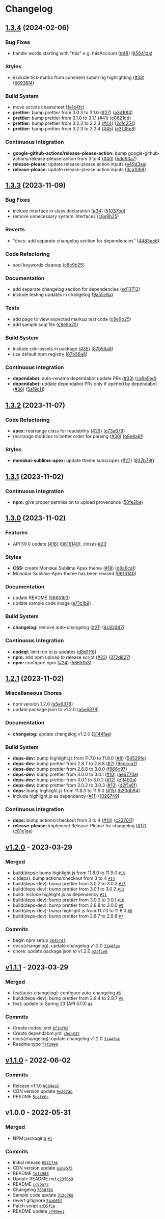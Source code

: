 # Changelog

## [1.3.4](https://github.com/highlightjs/highlightjs-apex/compare/v1.3.3...v1.3.4) (2024-02-06)


### Bug Fixes

* handle words starting with "this" e.g. thisAccount ([#48](https://github.com/highlightjs/highlightjs-apex/issues/48)) ([85641da](https://github.com/highlightjs/highlightjs-apex/commit/85641dadbcd734d27efbab5349ead12829075f08))


### Styles

* exclude tick-marks from comment substring highlighting ([#38](https://github.com/highlightjs/highlightjs-apex/issues/38)) ([66936f4](https://github.com/highlightjs/highlightjs-apex/commit/66936f48a856ac0fdf7dec092a6a93cbf42061c8))


### Build System

* move scripts cheatsheet ([1e1e4fc](https://github.com/highlightjs/highlightjs-apex/commit/1e1e4fcfbc8e82a6a81007573106b0b1838c7da9))
* **prettier:** bump prettier from 3.0.3 to 3.1.0 ([#37](https://github.com/highlightjs/highlightjs-apex/issues/37)) ([a3d10f4](https://github.com/highlightjs/highlightjs-apex/commit/a3d10f4d8e81c50a61c9fdbd4b49b37c9e06ba92))
* **prettier:** bump prettier from 3.1.0 to 3.1.1 ([#41](https://github.com/highlightjs/highlightjs-apex/issues/41)) ([c0621dd](https://github.com/highlightjs/highlightjs-apex/commit/c0621ddafced6db5f9e6e4d6da9c8e679797f9ed))
* **prettier:** bump prettier from 3.2.2 to 3.2.3 ([#44](https://github.com/highlightjs/highlightjs-apex/issues/44)) ([2cfc254](https://github.com/highlightjs/highlightjs-apex/commit/2cfc254ed609114d9731837fe131dbcea0f18ae8))
* **prettier:** bump prettier from 3.2.3 to 3.2.4 ([#45](https://github.com/highlightjs/highlightjs-apex/issues/45)) ([e3138e8](https://github.com/highlightjs/highlightjs-apex/commit/e3138e849ddab70a9fbd8938eca3c53dc2975d9c))


### Continuous Integration

* **google-github-actions/release-please-action:** bump google-github-actions/release-please-action from 3 to 4 ([#40](https://github.com/highlightjs/highlightjs-apex/issues/40)) ([bdd93a7](https://github.com/highlightjs/highlightjs-apex/commit/bdd93a7ace578733cc285893123a1b71e9d8aa2b))
* **release-please:** update release-please action inputs ([e49d3aa](https://github.com/highlightjs/highlightjs-apex/commit/e49d3aab5bb2beae41ea3d70a181844dc4217c89))
* **release-please:** update release-please action inputs ([3ca1068](https://github.com/highlightjs/highlightjs-apex/commit/3ca10687037926925c4e3c39c7069f53494134f9))

## [1.3.3](https://github.com/highlightjs/highlightjs-apex/compare/v1.3.2...v1.3.3) (2023-11-09)


### Bug Fixes

* include interface in class declaration ([#34](https://github.com/highlightjs/highlightjs-apex/issues/34)) ([51037bd](https://github.com/highlightjs/highlightjs-apex/commit/51037bd6589ceeb5d4e1887d3c6f0783f98206cb))
* remove unnecessary system interfaces ([c8e9b25](https://github.com/highlightjs/highlightjs-apex/commit/c8e9b25a438b3f1a8374b9dd07d44c13341ac624))


### Reverts

* "docs: add separate changelog section for dependencies" ([4483ee6](https://github.com/highlightjs/highlightjs-apex/commit/4483ee6a7b4d6df9a2354681c7304ec7726319b9))


### Code Refactoring

* soql keywords cleanup ([c8e9b25](https://github.com/highlightjs/highlightjs-apex/commit/c8e9b25a438b3f1a8374b9dd07d44c13341ac624))


### Documentation

* add separate changelog section for dependencies ([ed13712](https://github.com/highlightjs/highlightjs-apex/commit/ed1371245844e6ad14bb7345016e92ba0b5f9c68))
* include testing updates in changelog ([9a55c6a](https://github.com/highlightjs/highlightjs-apex/commit/9a55c6a3f8aa044776a51f6334467ca19597118a))


### Tests

* add page to view expected markup test code ([c8e9b25](https://github.com/highlightjs/highlightjs-apex/commit/c8e9b25a438b3f1a8374b9dd07d44c13341ac624))
* add sample soql file ([c8e9b25](https://github.com/highlightjs/highlightjs-apex/commit/c8e9b25a438b3f1a8374b9dd07d44c13341ac624))


### Build System

* include cdn-assets in package ([#35](https://github.com/highlightjs/highlightjs-apex/issues/35)) ([87b56a8](https://github.com/highlightjs/highlightjs-apex/commit/87b56a84b4fcb5e10f32ef798068a75760ca7ed5))
* use default npm registry ([87b56a8](https://github.com/highlightjs/highlightjs-apex/commit/87b56a84b4fcb5e10f32ef798068a75760ca7ed5))


### Continuous Integration

* **dependabot:** auto-rename dependabot update PRs ([#33](https://github.com/highlightjs/highlightjs-apex/issues/33)) ([ca9a5ed](https://github.com/highlightjs/highlightjs-apex/commit/ca9a5ed0e005919d3734ad55c9fda4a4106a240f))
* **dependabot:** update dependabot PRs only if opened by dependabot ([#36](https://github.com/highlightjs/highlightjs-apex/issues/36)) ([5a19c11](https://github.com/highlightjs/highlightjs-apex/commit/5a19c11376efc3e35e4134d85e1790c238d0b84f))

## [1.3.2](https://github.com/highlightjs/highlightjs-apex/compare/v1.3.1...v1.3.2) (2023-11-07)


### Code Refactoring

* **apex:** rearrange class for readability ([#29](https://github.com/highlightjs/highlightjs-apex/issues/29)) ([e73a679](https://github.com/highlightjs/highlightjs-apex/commit/e73a679f7b07b819978f49dba7c9cbb299058cdd))
* rearrange modules to better order for parsing ([#30](https://github.com/highlightjs/highlightjs-apex/issues/30)) ([b8e8a6f](https://github.com/highlightjs/highlightjs-apex/commit/b8e8a6f5700ab53107757fef6f510035cbbec0d5))


### Styles

* **monokai-sublime-apex:** update theme subscopes ([#27](https://github.com/highlightjs/highlightjs-apex/issues/27)) ([837b79f](https://github.com/highlightjs/highlightjs-apex/commit/837b79f5cd0ae7db19eaa0436c1884a31e56f95e))

## [1.3.1](https://github.com/highlightjs/highlightjs-apex/compare/v1.3.0...v1.3.1) (2023-11-02)


### Continuous Integration

* **npm:** give proper permission to upload provenance ([50fe2be](https://github.com/highlightjs/highlightjs-apex/commit/50fe2be288218c70aefe8d42c3b3750e40bbd8a1))

## [1.3.0](https://github.com/highlightjs/highlightjs-apex/compare/v1.2.1...v1.3.0) (2023-11-02)


### Features

* API 59.0 update ([#16](https://github.com/highlightjs/highlightjs-apex/issues/16)) ([0616140](https://github.com/highlightjs/highlightjs-apex/commit/061614019923e77b37927faa3943de98194099f9)), closes [#23](https://github.com/highlightjs/highlightjs-apex/issues/23)


### Styles

* **CSS:** create Monokai Sublime Apex theme ([#18](https://github.com/highlightjs/highlightjs-apex/issues/18)) ([d8a6ca1](https://github.com/highlightjs/highlightjs-apex/commit/d8a6ca196ea3c557fe8280a97001d5957dfbfa51))
* Monokai-Sublime-Apex theme has been revised ([0616140](https://github.com/highlightjs/highlightjs-apex/commit/061614019923e77b37927faa3943de98194099f9))


### Documentation

* update README ([56651b3](https://github.com/highlightjs/highlightjs-apex/commit/56651b3aeef2246b8cac89b5361b364fbfbd6be4))
* update sample code image ([e71c1b9](https://github.com/highlightjs/highlightjs-apex/commit/e71c1b95c36b500bbbf14e572fe6ae8a24eb5b56))


### Build System

* **changelog:** remove auto-changelog ([#21](https://github.com/highlightjs/highlightjs-apex/issues/21)) ([4c82447](https://github.com/highlightjs/highlightjs-apex/commit/4c82447cd030b3022157783573586ab22355467d))


### Continuous Integration

* **codeql:** limit run to js updates ([d8d11f8](https://github.com/highlightjs/highlightjs-apex/commit/d8d11f8c185a9b6253d279949c5506a044b75386))
* **npm:** add npm upload to release script ([#22](https://github.com/highlightjs/highlightjs-apex/issues/22)) ([372d827](https://github.com/highlightjs/highlightjs-apex/commit/372d827700ec50470f0aab1a530935aede88e944))
* **npm:** configure npm ([#24](https://github.com/highlightjs/highlightjs-apex/issues/24)) ([56651b3](https://github.com/highlightjs/highlightjs-apex/commit/56651b3aeef2246b8cac89b5361b364fbfbd6be4))

## [1.2.1](https://github.com/highlightjs/highlightjs-apex/compare/v1.2.0...v1.2.1) (2023-11-02)

### Miscellaneous Chores

- npm version 1.2.0 ([a5e6378](https://github.com/highlightjs/highlightjs-apex/commit/a5e637896f9065a3e9d33017ec4afe397da3a9ce))
- update package.json to v1.2.0 ([a5e6378](https://github.com/highlightjs/highlightjs-apex/commit/a5e637896f9065a3e9d33017ec4afe397da3a9ce))

### Documentation

- **changelog:** update changelog v1.2.0 ([3144fae](https://github.com/highlightjs/highlightjs-apex/commit/3144faef9f59a5a76ece758a32e9e9ad1c627064))

### Build System

- **deps-dev:** bump highlight.js from 11.7.0 to 11.8.0 ([#8](https://github.com/highlightjs/highlightjs-apex/issues/8)) ([54529fe](https://github.com/highlightjs/highlightjs-apex/commit/54529fef2bf5d388c57b1c30a8347554e5a0d7a9))
- **deps-dev:** bump prettier from 2.8.7 to 2.8.8 ([#7](https://github.com/highlightjs/highlightjs-apex/issues/7)) ([9edcca2](https://github.com/highlightjs/highlightjs-apex/commit/9edcca2f84ff243169b53c20417fba6b62690df7))
- **deps-dev:** bump prettier from 2.8.8 to 3.0.0 ([f866c97](https://github.com/highlightjs/highlightjs-apex/commit/f866c97e33a79186ca05fbd42bd5cb1c92190693))
- **deps-dev:** bump prettier from 3.0.0 to 3.0.1 ([#10](https://github.com/highlightjs/highlightjs-apex/issues/10)) ([ae6770e](https://github.com/highlightjs/highlightjs-apex/commit/ae6770e35937724db68838182e18384eabe96f50))
- **deps-dev:** bump prettier from 3.0.1 to 3.0.2 ([#12](https://github.com/highlightjs/highlightjs-apex/issues/12)) ([e1f490a](https://github.com/highlightjs/highlightjs-apex/commit/e1f490a4774d6f3511d973b2941fe15479a875be))
- **deps-dev:** bump prettier from 3.0.2 to 3.0.3 ([#13](https://github.com/highlightjs/highlightjs-apex/issues/13)) ([d2f1a6f](https://github.com/highlightjs/highlightjs-apex/commit/d2f1a6fb8b7a84955ce4afeb15a58679635e01a5))
- **deps:** bump highlight.js from 11.8.0 to 11.9.0 ([#15](https://github.com/highlightjs/highlightjs-apex/issues/15)) ([b20db94](https://github.com/highlightjs/highlightjs-apex/commit/b20db945a66300b22c83376e7fa7fcb475ed2d95))
- include highlight.js as dependency ([#11](https://github.com/highlightjs/highlightjs-apex/issues/11)) ([1026749](https://github.com/highlightjs/highlightjs-apex/commit/102674904a76ba7f5965e2a352bfca54fe88a302))

### Continuous Integration

- **deps:** bump actions/checkout from 3 to 4 ([#14](https://github.com/highlightjs/highlightjs-apex/issues/14)) ([c237011](https://github.com/highlightjs/highlightjs-apex/commit/c237011d196497504424bad0b4c2f912a21ec323))
- **release-please:** implement Release-Please for changelog ([#17](https://github.com/highlightjs/highlightjs-apex/issues/17)) ([c81e1ee](https://github.com/highlightjs/highlightjs-apex/commit/c81e1eeea7079f602d7d5799b103ce1cb49546cd))

## [v1.2.0](https://github.com/highlightjs/highlightjs-apex/compare/v1.1.1...v1.2.0) - 2023-03-29

### Merged

- build(deps): bump highlight.js from 11.8.0 to 11.9.0 [`#15`](https://github.com/highlightjs/highlightjs-apex/pull/15)
- ci(deps): bump actions/checkout from 3 to 4 [`#14`](https://github.com/highlightjs/highlightjs-apex/pull/14)
- build(deps-dev): bump prettier from 3.0.2 to 3.0.3 [`#13`](https://github.com/highlightjs/highlightjs-apex/pull/13)
- build(deps-dev): bump prettier from 3.0.1 to 3.0.2 [`#12`](https://github.com/highlightjs/highlightjs-apex/pull/12)
- build: include highlight.js as dependency [`#11`](https://github.com/highlightjs/highlightjs-apex/pull/11)
- build(deps-dev): bump prettier from 3.0.0 to 3.0.1 [`#10`](https://github.com/highlightjs/highlightjs-apex/pull/10)
- build(deps-dev): bump prettier from 2.8.8 to 3.0.0 [`#9`](https://github.com/highlightjs/highlightjs-apex/pull/9)
- build(deps-dev): bump highlight.js from 11.7.0 to 11.8.0 [`#8`](https://github.com/highlightjs/highlightjs-apex/pull/8)
- build(deps-dev): bump prettier from 2.8.7 to 2.8.8 [`#7`](https://github.com/highlightjs/highlightjs-apex/pull/7)

### Commits

- begin npm setup [`284b7df`](https://github.com/highlightjs/highlightjs-apex/commit/284b7dff2a4008f749b7852d1dad08a04680e9f1)
- docs(changelog): update changelog v1.2.0 [`3144fae`](https://github.com/highlightjs/highlightjs-apex/commit/3144faef9f59a5a76ece758a32e9e9ad1c627064)
- chore: update package.json to v1.2.0 [`e2af1e6`](https://github.com/highlightjs/highlightjs-apex/commit/e2af1e67e63a2645faa9b75eb1fbf47a19b3b79b)

## [v1.1.1](https://github.com/highlightjs/highlightjs-apex/compare/v1.1.0...v1.1.1) - 2023-03-29

### Merged

- feat(auto-changelog): configure auto-changelog [`#6`](https://github.com/highlightjs/highlightjs-apex/pull/6)
- build(deps-dev): bump prettier from 2.8.4 to 2.8.7 [`#5`](https://github.com/highlightjs/highlightjs-apex/pull/5)
- feat: update to Spring 23 (API 57.0) [`#4`](https://github.com/highlightjs/highlightjs-apex/pull/4)

### Commits

- Create codeql.yml [`8f1af08`](https://github.com/highlightjs/highlightjs-apex/commit/8f1af08fa31f515393cc73ae9f29fa53d6b6eb42)
- Create dependabot.yml [`c5da832`](https://github.com/highlightjs/highlightjs-apex/commit/c5da8326601a3c8feff1fb835ff4011c968a6135)
- docs(changelog): update changelog v1.2.0 [`3144fae`](https://github.com/highlightjs/highlightjs-apex/commit/3144faef9f59a5a76ece758a32e9e9ad1c627064)
- Readme typo [`faf2998`](https://github.com/highlightjs/highlightjs-apex/commit/faf2998257fbfa87cbe1a7138b2a0d32b8e7dcfa)

## [v1.1.0](https://github.com/highlightjs/highlightjs-apex/compare/v1.0.0...v1.1.0) - 2022-06-02

### Commits

- Release v1.1.0 [`06b9ea5`](https://github.com/highlightjs/highlightjs-apex/commit/06b9ea597d6042d385e4f6b0fccb71a0aa1b82e6)
- CDN version update [`9e267ab`](https://github.com/highlightjs/highlightjs-apex/commit/9e267abb5a013492e98169e91cbdce3b641aaa3e)
- README [`5cafe0c`](https://github.com/highlightjs/highlightjs-apex/commit/5cafe0c903d606f96412cee9302f25c645870281)

## v1.0.0 - 2022-05-31

### Merged

- NPM packaging [`#1`](https://github.com/highlightjs/highlightjs-apex/pull/1)

### Commits

- Initial release [`6541736`](https://github.com/highlightjs/highlightjs-apex/commit/6541736558de97458314f942ab048eb4f17b9d9b)
- CDN version update [`a1de575`](https://github.com/highlightjs/highlightjs-apex/commit/a1de57573cfa1d83029b635908c5d1bc70987c88)
- README [`1d14980`](https://github.com/highlightjs/highlightjs-apex/commit/1d14980b3c65a7edb2db38b8b41ca7487ac5660e)
- Update README.md [`c23f0b9`](https://github.com/highlightjs/highlightjs-apex/commit/c23f0b942c60151ab62223fe6352fb7a6605a483)
- README [`cc8ba72`](https://github.com/highlightjs/highlightjs-apex/commit/cc8ba727750a3d4dfa4325a01abb335dcbb2d21c)
- Changelog [`7630f8b`](https://github.com/highlightjs/highlightjs-apex/commit/7630f8bbeb31f6c7c708a91d6593658e56a03fbc)
- Sample code update [`313d768`](https://github.com/highlightjs/highlightjs-apex/commit/313d7685eac440d47f9cfd7b4a70d2ab1b1d2796)
- revert gitignore [`5ba665f`](https://github.com/highlightjs/highlightjs-apex/commit/5ba665f56b2b3a01813848cc0eb95aee462ca8b4)
- Patch script [`ad35f1e`](https://github.com/highlightjs/highlightjs-apex/commit/ad35f1efd86a9544e2a115cc45a47aff6310a17e)
- README update [`5f00ee2`](https://github.com/highlightjs/highlightjs-apex/commit/5f00ee2ba998c3c09bdbce47a6fec7f7668e90cf)
